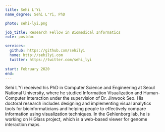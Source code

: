 ```yaml
---
title: Sehi L'Yi
name_degree: Sehi L'Yi, PhD

photo: sehi-lyi.png

job_title: Research Fellow in Biomedical Informatics
role: postdoc

services:
  github: https://github.com/sehilyi
  home: http://sehilyi.com
  twitter: https://twitter.com/sehi_lyi
  
start: February 2020
end:
---
```

Sehi L’Yi received his PhD in Computer Science and Engineering at Seoul National University, where he studied Information Visualization and Human-Computer Interaction under the supervision of Dr. Jinwook Seo. His doctoral research includes designing and implementing visual analytics tools for bioinformaticians and helping people to effectively compare information using visualization techniques. In the Gehlenborg lab, he is working on HiGlass project, which is a web-based viewer for genome interaction maps.